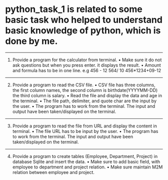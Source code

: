 # python_task_1 is related to some basic task who helped to understand basic knowledge of python, which is done by me.

--------------------------------------------------------------------------------------------------
1. Provide a program for the calculator from terminal.
• Make sure it do not ask questions but when you press enter. it displays the result.
• Amount and formula has to be in one line.
e.g 456 - 12
 564/ 10
 456*1234+09-12
 --------------------------------------------------------------------------------------------------
 2. Provide a program to read the CSV file.
• CSV file has three columns, the first column names, the second column is birthdate(YYYYMM-DD) the third column is salary.
• Read the file and display the data and age in the terminal.
• The file path, delimiter, and quote char are the input by the user.
• The program has to work from the terminal. The input and output have been taken/displayed
on the terminal.
---------------------------------------------------------------------------------------------------
3. Provide a program to read the file from URL and display the content
in terminal.
• The file URL has to be input by the user.
• The program has to work from the terminal. The input and output have been taken/displayed
on the terminal.
------------------------------------------------------------------------------------------------------
4. Provide a program to create tables (Employee, Department,
Project) in database Sqlite and insert the data.
• Make sure to add basic field, with employee to department and project relation.
• Make sure maintain M2M relation between employee and project. 
